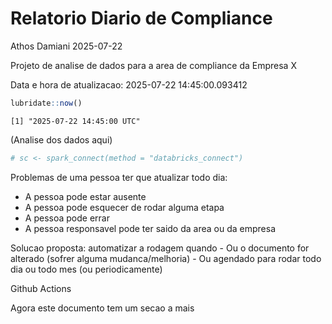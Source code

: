 # Relatorio Diario de Compliance
Athos Damiani
2025-07-22

Projeto de analise de dados para a area de compliance da Empresa X

Data e hora de atualizacao: 2025-07-22 14:45:00.093412

``` r
lubridate::now()
```

    [1] "2025-07-22 14:45:00 UTC"

(Analise dos dados aqui)

``` r
# sc <- spark_connect(method = "databricks_connect")
```

Problemas de uma pessoa ter que atualizar todo dia:

-   A pessoa pode estar ausente
-   A pessoa pode esquecer de rodar alguma etapa
-   A pessoa pode errar
-   A pessoa responsavel pode ter saido da area ou da empresa

Solucao proposta: automatizar a rodagem quando - Ou o documento for
alterado (sofrer alguma mudanca/melhoria) - Ou agendado para rodar todo
dia ou todo mes (ou periodicamente)

Github Actions

Agora este documento tem um secao a mais
